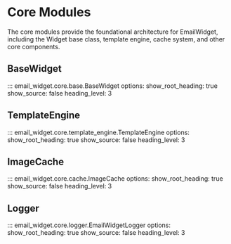# Core Modules

The core modules provide the foundational architecture for EmailWidget, including the Widget base class, template engine, cache system, and other core components.

## BaseWidget

::: email_widget.core.base.BaseWidget
    options:
        show_root_heading: true
        show_source: false
        heading_level: 3

## TemplateEngine

::: email_widget.core.template_engine.TemplateEngine
    options:
        show_root_heading: true
        show_source: false
        heading_level: 3

## ImageCache

::: email_widget.core.cache.ImageCache
    options:
        show_root_heading: true
        show_source: false
        heading_level: 3

## Logger

::: email_widget.core.logger.EmailWidgetLogger
    options:
        show_root_heading: true
        show_source: false
        heading_level: 3